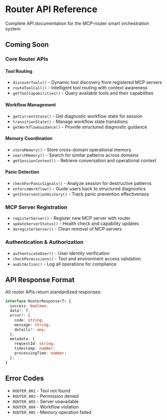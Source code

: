 # Router API Reference

Complete API documentation for the MCP-router smart orchestration system.

## Coming Soon

### Core Router APIs

#### Tool Routing
- `discoverTools()` - Dynamic tool discovery from registered MCP servers
- `routeToolCall()` - Intelligent tool routing with context awareness
- `getToolCapabilities()` - Query available tools and their capabilities

#### Workflow Management  
- `getCurrentState()` - Get diagnostic workflow state for session
- `transitionState()` - Manage workflow state transitions
- `getWorkflowGuidance()` - Provide structured diagnostic guidance

#### Memory Coordination
- `storeMemory()` - Store cross-domain operational memory
- `searchMemory()` - Search for similar patterns across domains
- `getSessionContext()` - Retrieve conversation and operational context

#### Panic Detection
- `checkForPanicSignals()` - Analyze session for destructive patterns
- `enforceWorkflow()` - Guide users back to structured diagnostics
- `getInterventionHistory()` - Track panic prevention effectiveness

### MCP Server Registration
- `registerServer()` - Register new MCP server with router
- `updateServerStatus()` - Health check and capability updates
- `deregisterServer()` - Clean removal of MCP servers

### Authentication & Authorization
- `authenticateUser()` - User identity verification
- `checkPermissions()` - Tool and environment access validation
- `auditAction()` - Log all operations for compliance

## API Response Format

All router APIs return standardized responses:
```typescript
interface RouterResponse<T> {
  success: boolean;
  data?: T;
  error?: {
    code: string;
    message: string;
    details?: any;
  };
  metadata: {
    requestId: string;
    timestamp: number;
    processingTime: number;
  };
}
```

## Error Codes

- `ROUTER_001` - Tool not found
- `ROUTER_002` - Permission denied
- `ROUTER_003` - Server unavailable
- `ROUTER_004` - Workflow violation
- `ROUTER_005` - Memory operation failed
